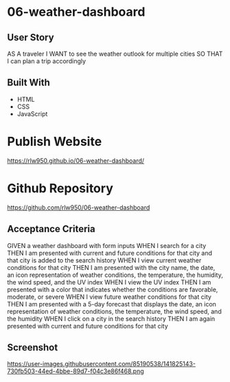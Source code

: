 # 06-weather-dashboard

## User Story
AS A traveler
I WANT to see the weather outlook for multiple cities
SO THAT I can plan a trip accordingly


## Built With
* HTML
* CSS
* JavaScript

# Publish Website
https://rlw950.github.io/06-weather-dashboard/

# Github Repository
https://github.com/rlw950/06-weather-dashboard

## Acceptance Criteria
GIVEN a weather dashboard with form inputs
WHEN I search for a city
THEN I am presented with current and future conditions for that city and that city is added to the search history
WHEN I view current weather conditions for that city
THEN I am presented with the city name, the date, an icon representation of weather conditions, the temperature, the humidity, the wind speed, and the UV index
WHEN I view the UV index
THEN I am presented with a color that indicates whether the conditions are favorable, moderate, or severe
WHEN I view future weather conditions for that city
THEN I am presented with a 5-day forecast that displays the date, an icon representation of weather conditions, the temperature, the wind speed, and the humidity
WHEN I click on a city in the search history
THEN I am again presented with current and future conditions for that city

## Screenshot
https://user-images.githubusercontent.com/85190538/141825143-730fb503-44ed-4bbe-89d7-f04c3e86f468.png